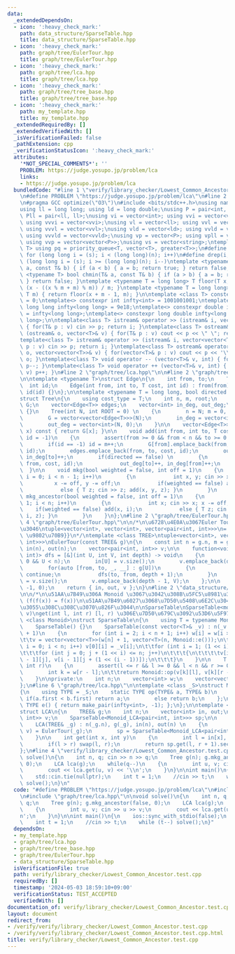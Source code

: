 ```yaml
---
data:
  _extendedDependsOn:
  - icon: ':heavy_check_mark:'
    path: data_structure/SparseTable.hpp
    title: data_structure/SparseTable.hpp
  - icon: ':heavy_check_mark:'
    path: graph/tree/EulerTour.hpp
    title: graph/tree/EulerTour.hpp
  - icon: ':heavy_check_mark:'
    path: graph/tree/lca.hpp
    title: graph/tree/lca.hpp
  - icon: ':heavy_check_mark:'
    path: graph/tree/tree_base.hpp
    title: graph/tree/tree_base.hpp
  - icon: ':heavy_check_mark:'
    path: my_template.hpp
    title: my_template.hpp
  _extendedRequiredBy: []
  _extendedVerifiedWith: []
  _isVerificationFailed: false
  _pathExtension: cpp
  _verificationStatusIcon: ':heavy_check_mark:'
  attributes:
    '*NOT_SPECIAL_COMMENTS*': ''
    PROBLEM: https://judge.yosupo.jp/problem/lca
    links:
    - https://judge.yosupo.jp/problem/lca
  bundledCode: "#line 1 \"verify/library_checker/Lowest_Common_Ancestor.test.cpp\"\
    \n#define PROBLEM \"https://judge.yosupo.jp/problem/lca\"\n#line 2 \"my_template.hpp\"\
    \n#pragma GCC optimize(\"O3\")\n#include <bits/stdc++.h>\nusing namespace std;\n\
    using ll = long long; using ld = long double;\nusing P = pair<int, int>; using\
    \ Pll = pair<ll, ll>;\nusing vi = vector<int>; using vvi = vector<vector<int>>;\
    \ using vvvi = vector<vvi>;\nusing vl = vector<ll>; using vvl = vector<vector<ll>>;\
    \ using vvvl = vector<vvl>;\nusing vld = vector<ld>; using vvld = vector<vector<vld>>;\
    \ using vvvld = vector<vvld>;\nusing vp = vector<P>; using vpll = vector<Pll>;\
    \ using vvp = vector<vector<P>>;\nusing vs = vector<string>;\ntemplate <typename\
    \ T> using pq = priority_queue<T, vector<T>, greater<T>>;\n#define rep(i, s, n)\
    \ for (long long i = (s); i < (long long)(n); i++)\n#define drep(i, s, n) for\
    \ (long long i = (s); i >= (long long)(n); i--)\ntemplate <typename T> bool chmax(T&\
    \ a, const T& b) { if (a < b) { a = b; return true; } return false; }\ntemplate\
    \ <typename T> bool chmin(T& a, const T& b) { if (a > b) { a = b; return true;\
    \ } return false; }\ntemplate <typename T = long long> T floor(T x, T m) { return\
    \ (x - ((x % m + m) % m)) / m; }\ntemplate <typename T = long long> T ceil(T x,\
    \ T m) { return floor(x + m - 1, m); }\n\ntemplate <class T> constexpr T infty\
    \ = 0;\ntemplate<> constexpr int infty<int> = 1001001001;\ntemplate<> constexpr\
    \ long long infty<long long> = 9e18;\ntemplate<> constexpr double infty<double>\
    \ = infty<long long>;\ntemplate<> constexpr long double infty<long double> = infty<long\
    \ long>;\n\ntemplate<class T> istream& operator >> (istream& i, vector<T>& v)\
    \ { for(T& p : v) cin >> p; return i; }\ntemplate<class T> ostream& operator <<\
    \ (ostream& o, vector<T>& v) { for(T& p : v) cout << p << \" \"; return o; }\n\
    template<class T> istream& operator >> (istream& i, vector<vector<T>>& v) { for(vector<T>&\
    \ p : v) cin >> p; return i; }\ntemplate<class T> ostream& operator << (ostream&\
    \ o, vector<vector<T>>& v) { for(vector<T>& p : v) cout << p << '\\n'; return\
    \ o; }\ntemplate<class T> void operator -- (vector<T>& v, int) { for(T& p : v)\
    \ p--; }\ntemplate<class T> void operator ++ (vector<T>& v, int) { for(T& p :\
    \ v) p++; }\n#line 2 \"graph/tree/lca.hpp\"\n\n#line 2 \"graph/tree/tree_base.hpp\"\
    \n\ntemplate <typename T>\nstruct Edge\n{\n    int from, to;\n    T cost;\n  \
    \  int id;\n    Edge(int from, int to, T cost, int id) : from(from), to(to), cost(cost),\
    \ id(id) {}\n};\n\ntemplate <typename T = long long, bool directed = false>\n\
    struct Tree\n{\n    using cost_type = T;\n    int n, m, root;\n    vector<vector<Edge<T>>>\
    \ G;\n    vector<Edge<T>> edges;\n    vector<int> in_deg, out_deg;\n\n    Tree()\
    \ {}\n    Tree(int N, int ROOT = 0) \n    {\n        n = N; m = 0, root = ROOT;\n\
    \        G = vector<vector<Edge<T>>>(N);\n        in_deg = vector<int>(N, 0);\n\
    \        out_deg = vector<int>(N, 0);\n    }\n\n    vector<Edge<T>> operator[](int\
    \ x) const { return G[x]; }\n\n    void add(int from, int to, T cost = 1, int\
    \ id = -1)\n    {\n        assert(from >= 0 && from < n && to >= 0 && to < n);\n\
    \        if(id == -1) id = m++;\n        G[from].emplace_back(from, to, cost,\
    \ id);\n        edges.emplace_back(from, to, cost, id);\n        out_deg[from]++,\
    \ in_deg[to]++;\n        if(directed == false) \n        {\n            G[to].emplace_back(to,\
    \ from, cost, id);\n            out_deg[to]++, in_deg[from]++;\n        }\n  \
    \  }\n\n    void mkg(bool weighted = false, int off = 1)\n    {\n        for(int\
    \ i = 0; i < n - 1; i++)\n        {\n            int x, y; cin >> x >> y;\n  \
    \          x -= off, y -= off;\n            if(weighted == false) add(x, y);\n\
    \            else { T z; cin >> z; add(x, y, z); }\n        }\n    }\n\n    void\
    \ mkg_ancestor(bool weighted = false, int off = 1)\n    {\n        for(int i =\
    \ 1; i < n; i++)\n        {\n            int x; cin >> x; x -= off;\n        \
    \    if(weighted == false) add(x, i);\n            else { T z; cin >> z; add(x,\
    \ i, z); }\n        }\n    }\n};\n#line 2 \"graph/tree/EulerTour.hpp\"\n\n#line\
    \ 4 \"graph/tree/EulerTour.hpp\"\n\n/*\n\u6728\u4E0A\u3067Euler Tour\u3092\u884C\
    \u3046\ntuple<vector<int>, vector<int>, vector<pair<int, int>>>\n= {in, out, {depth,\
    \ \u9802\u70B9}}\n*/\ntemplate <class TREE>\ntuple<vector<int>, vector<int>, vector<pair<int,\
    \ int>>>\nEulerTour(const TREE& g)\n{\n    const int n = g.n, m = g.m;\n    vector<int>\
    \ in(n), out(n);\n    vector<pair<int, int>> v;\n\n    function<void(int, int,\
    \ int)> dfs = [&](int U, int V, int depth) -> void\n    {\n        assert(U >=\
    \ 0 && U < n);\n        in[U] = v.size();\n        v.emplace_back(depth, U);\n\
    \        for(auto [from, to, _, __] : g[U])\n        {\n            if(to == V)\
    \ continue;\n            dfs(to, from, depth + 1);\n        }\n        out[U]\
    \ = v.size();\n        v.emplace_back(depth - 1, V);\n    };\n\n    dfs(g.root,\
    \ -1, 0);\n    return { in, out, v };\n}\n#line 2 \"data_structure/SparseTable.hpp\"\
    \n\n/*\n\u51AA\u7B49\u306A Monoid \u3067\u3042\u308B\u5FC5\u8981\u304C\u3042\u308B\
    \ (f(f(x)) = f(x))\n\u51AA\u7B49\u6027\u3068\u7D50\u5408\u6E2C\u304C\u6E80\u305F\
    \u3055\u308C\u308C\u3070\u826F\u3044\n\nSparseTable\nSparseTable<monoid>(vector<monoid::TYPE>\
    \ v)\nget(int l, int r) [l, r) \u306E\u7D50\u679C\u3092\u53D6\u5F97\n*/\ntemplate\
    \ <class Monoid>\nstruct SparseTable\n{\n    using T = typename Monoid::TYPE;\n\
    \    SparseTable() {}\n    SparseTable(const vector<T>& _v) : n(_v.size()), w(n\
    \ + 1)\n    {\n        for (int i = 2; i < n + 1; i++) w[i] = w[i >> 1] + 1;\n\
    \t\tv = vector<vector<T>>(w[n] + 1, vector<T>(n, Monoid::e()));\n\t\tfor (int\
    \ i = 0; i < n; i++) v[0][i] = _v[i];\n\t\tfor (int i = 1; (1 << i) <= n; i++)\n\
    \t\t\tfor (int j = 0; j + (1 << i) <= n; j++)\n\t\t\t{\n\t\t\t\tv[i][j] = Monoid::op(v[i\
    \ - 1][j], v[i - 1][j + (1 << (i - 1))]);\n\t\t\t}\n    }\n\n    T get(int l,\
    \ int r)\n    {\n        assert(l <= r && l >= 0 && l < n && r >= 0 && r <= n);\n\
    \        int k = w[r - l];\n\t\treturn Monoid::op(v[k][l], v[k][r - (1 << k)]);\n\
    \    }\n\nprivate:\n    int n;\n    vector<int> w;\n    vector<vector<T>> v;\n\
    };\n#line 6 \"graph/tree/lca.hpp\"\n\ntemplate <class _S>\nstruct Monoid_LCA\n\
    {\n    using TYPE = _S;\n    static TYPE op(TYPE& a, TYPE& b)\n    {\n       \
    \ if(a.first < b.first) return a;\n        else return b;\n    };\n    static\
    \ TYPE e() { return make_pair(infty<int>, -1); };\n};\n\ntemplate <class TREE>\n\
    struct LCA\n{\n    TREE& g;\n    int n;\n    vector<int> in, out;\n    vector<pair<int,\
    \ int>> v;\n    SparseTable<Monoid_LCA<pair<int, int>>> sp;\n\n    LCA() {}\n\
    \    LCA(TREE& _g) : n(_g.n), g(_g), in(n), out(n) \n    {\n        tie(in, out,\
    \ v) = EulerTour(_g);\n        sp = SparseTable<Monoid_LCA<pair<int, int>>>(v);\n\
    \    }\n\n    int get(int x, int y)\n    {\n        int l = in[x], r = in[y];\n\
    \        if(l > r) swap(l, r);\n        return sp.get(l, r + 1).second;\n    }\n\
    };\n#line 4 \"verify/library_checker/Lowest_Common_Ancestor.test.cpp\"\n\nvoid\
    \ solve()\n{\n    int n, q; cin >> n >> q;\n    Tree g(n); g.mkg_ancestor(false,\
    \ 0);\n    LCA lca(g);\n    while(q--)\n    {\n        int u, v; cin >> u >> v;\n\
    \        cout << lca.get(u, v) << '\\n';\n    }\n}\n\nint main()\n{\n    ios::sync_with_stdio(false);\n\
    \    std::cin.tie(nullptr);\n    int t = 1;\n    //cin >> t;\n    while (t--)\
    \ solve();\n}\n"
  code: "#define PROBLEM \"https://judge.yosupo.jp/problem/lca\"\n#include \"my_template.hpp\"\
    \n#include \"graph/tree/lca.hpp\"\n\nvoid solve()\n{\n    int n, q; cin >> n >>\
    \ q;\n    Tree g(n); g.mkg_ancestor(false, 0);\n    LCA lca(g);\n    while(q--)\n\
    \    {\n        int u, v; cin >> u >> v;\n        cout << lca.get(u, v) << '\\\
    n';\n    }\n}\n\nint main()\n{\n    ios::sync_with_stdio(false);\n    std::cin.tie(nullptr);\n\
    \    int t = 1;\n    //cin >> t;\n    while (t--) solve();\n}"
  dependsOn:
  - my_template.hpp
  - graph/tree/lca.hpp
  - graph/tree/tree_base.hpp
  - graph/tree/EulerTour.hpp
  - data_structure/SparseTable.hpp
  isVerificationFile: true
  path: verify/library_checker/Lowest_Common_Ancestor.test.cpp
  requiredBy: []
  timestamp: '2024-05-03 18:59:10+09:00'
  verificationStatus: TEST_ACCEPTED
  verifiedWith: []
documentation_of: verify/library_checker/Lowest_Common_Ancestor.test.cpp
layout: document
redirect_from:
- /verify/verify/library_checker/Lowest_Common_Ancestor.test.cpp
- /verify/verify/library_checker/Lowest_Common_Ancestor.test.cpp.html
title: verify/library_checker/Lowest_Common_Ancestor.test.cpp
---
```

